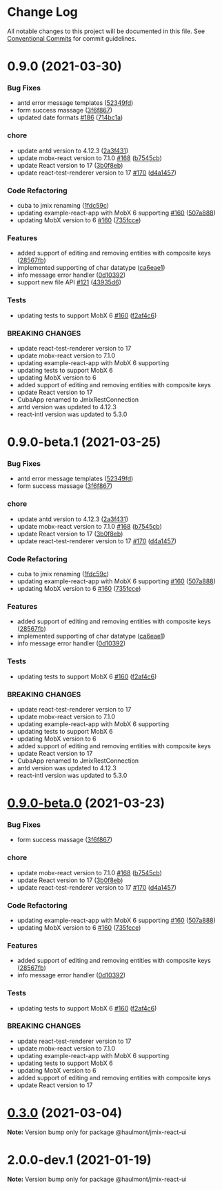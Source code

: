 # Change Log

All notable changes to this project will be documented in this file.
See [Conventional Commits](https://conventionalcommits.org) for commit guidelines.

# 0.9.0 (2021-03-30)


### Bug Fixes

* antd error message templates ([52349fd](https://github.com/haulmont/jmix-frontend/tree/master/packages/jmix-react-ui/commit/52349fd844b99cbbe4d30d10f4d6646c60a95989))
* form success massage ([3f6f867](https://github.com/haulmont/jmix-frontend/tree/master/packages/jmix-react-ui/commit/3f6f8672bffc21076e8e9a1a128019f8ea96e029))
* updated date formats [#186](https://github.com/haulmont/jmix-frontend/tree/master/packages/jmix-react-ui/issues/186) ([714bc1a](https://github.com/haulmont/jmix-frontend/tree/master/packages/jmix-react-ui/commit/714bc1a9e90417a62ed6cc1e5d7a883d1fa5ef6e))


### chore

* update antd version to 4.12.3 ([2a3f431](https://github.com/haulmont/jmix-frontend/tree/master/packages/jmix-react-ui/commit/2a3f43160f4c13c9f72c465ef0093b3402e39b83))
* update mobx-react version to 7.1.0 [#168](https://github.com/haulmont/jmix-frontend/tree/master/packages/jmix-react-ui/issues/168) ([b7545cb](https://github.com/haulmont/jmix-frontend/tree/master/packages/jmix-react-ui/commit/b7545cb36d32df4cb69ee44539553680d1349f6d))
* update React version to 17 ([3b0f8eb](https://github.com/haulmont/jmix-frontend/tree/master/packages/jmix-react-ui/commit/3b0f8eb1566f266096879171fcdcf5c8fe35903e))
* update react-test-renderer version to 17 [#170](https://github.com/haulmont/jmix-frontend/tree/master/packages/jmix-react-ui/issues/170) ([d4a1457](https://github.com/haulmont/jmix-frontend/tree/master/packages/jmix-react-ui/commit/d4a145798365633cd3d4fe528cf96b6001f9766d))


### Code Refactoring

* cuba to jmix renaming ([1fdc59c](https://github.com/haulmont/jmix-frontend/tree/master/packages/jmix-react-ui/commit/1fdc59cf8c942a7ba57e3008da73f9a5a07fe5b2))
* updating example-react-app with MobX 6 supporting [#160](https://github.com/haulmont/jmix-frontend/tree/master/packages/jmix-react-ui/issues/160) ([507a888](https://github.com/haulmont/jmix-frontend/tree/master/packages/jmix-react-ui/commit/507a888c4211e3f4451240fa473fff355650a276))
* updating MobX version to 6 [#160](https://github.com/haulmont/jmix-frontend/tree/master/packages/jmix-react-ui/issues/160) ([735fcce](https://github.com/haulmont/jmix-frontend/tree/master/packages/jmix-react-ui/commit/735fcce61f845378092373be44602647bbb9d00f))


### Features

* added support of editing and removing entities with composite keys ([28567fb](https://github.com/haulmont/jmix-frontend/tree/master/packages/jmix-react-ui/commit/28567fb3f2bf3765f5b536df6f701eda1052a64d))
* implemented supporting of char datatype ([ca6eae1](https://github.com/haulmont/jmix-frontend/tree/master/packages/jmix-react-ui/commit/ca6eae141fef1da8bef71d3500fa039b1ce0d9fd))
* info message error handler ([0d10392](https://github.com/haulmont/jmix-frontend/tree/master/packages/jmix-react-ui/commit/0d103924b964250ebeb7f49739c16dd4b26b0289))
* support new file API [#121](https://github.com/haulmont/jmix-frontend/tree/master/packages/jmix-react-ui/issues/121) ([43935d6](https://github.com/haulmont/jmix-frontend/tree/master/packages/jmix-react-ui/commit/43935d6fb2d7b85dc0534e630d9c4e637a00eca3))


### Tests

* updating tests to support MobX 6 [#160](https://github.com/haulmont/jmix-frontend/tree/master/packages/jmix-react-ui/issues/160) ([f2af4c6](https://github.com/haulmont/jmix-frontend/tree/master/packages/jmix-react-ui/commit/f2af4c6258e77917221e26b0c0ebdbe1a320aaf4))


### BREAKING CHANGES

* update react-test-renderer version to 17
* update mobx-react version to 7.1.0
* updating example-react-app with MobX 6 supporting
* updating tests to support MobX 6
* updating MobX version to 6
* added support of editing and removing entities with composite keys
* update React version to 17
* CubaApp renamed to JmixRestConnection
* antd version was updated to 4.12.3
* react-intl version was updated to 5.3.0






# 0.9.0-beta.1 (2021-03-25)


### Bug Fixes

* antd error message templates ([52349fd](https://github.com/haulmont/jmix-frontend/tree/master/packages/jmix-react-ui/commit/52349fd844b99cbbe4d30d10f4d6646c60a95989))
* form success massage ([3f6f867](https://github.com/haulmont/jmix-frontend/tree/master/packages/jmix-react-ui/commit/3f6f8672bffc21076e8e9a1a128019f8ea96e029))


### chore

* update antd version to 4.12.3 ([2a3f431](https://github.com/haulmont/jmix-frontend/tree/master/packages/jmix-react-ui/commit/2a3f43160f4c13c9f72c465ef0093b3402e39b83))
* update mobx-react version to 7.1.0 [#168](https://github.com/haulmont/jmix-frontend/tree/master/packages/jmix-react-ui/issues/168) ([b7545cb](https://github.com/haulmont/jmix-frontend/tree/master/packages/jmix-react-ui/commit/b7545cb36d32df4cb69ee44539553680d1349f6d))
* update React version to 17 ([3b0f8eb](https://github.com/haulmont/jmix-frontend/tree/master/packages/jmix-react-ui/commit/3b0f8eb1566f266096879171fcdcf5c8fe35903e))
* update react-test-renderer version to 17 [#170](https://github.com/haulmont/jmix-frontend/tree/master/packages/jmix-react-ui/issues/170) ([d4a1457](https://github.com/haulmont/jmix-frontend/tree/master/packages/jmix-react-ui/commit/d4a145798365633cd3d4fe528cf96b6001f9766d))


### Code Refactoring

* cuba to jmix renaming ([1fdc59c](https://github.com/haulmont/jmix-frontend/tree/master/packages/jmix-react-ui/commit/1fdc59cf8c942a7ba57e3008da73f9a5a07fe5b2))
* updating example-react-app with MobX 6 supporting [#160](https://github.com/haulmont/jmix-frontend/tree/master/packages/jmix-react-ui/issues/160) ([507a888](https://github.com/haulmont/jmix-frontend/tree/master/packages/jmix-react-ui/commit/507a888c4211e3f4451240fa473fff355650a276))
* updating MobX version to 6 [#160](https://github.com/haulmont/jmix-frontend/tree/master/packages/jmix-react-ui/issues/160) ([735fcce](https://github.com/haulmont/jmix-frontend/tree/master/packages/jmix-react-ui/commit/735fcce61f845378092373be44602647bbb9d00f))


### Features

* added support of editing and removing entities with composite keys ([28567fb](https://github.com/haulmont/jmix-frontend/tree/master/packages/jmix-react-ui/commit/28567fb3f2bf3765f5b536df6f701eda1052a64d))
* implemented supporting of char datatype ([ca6eae1](https://github.com/haulmont/jmix-frontend/tree/master/packages/jmix-react-ui/commit/ca6eae141fef1da8bef71d3500fa039b1ce0d9fd))
* info message error handler ([0d10392](https://github.com/haulmont/jmix-frontend/tree/master/packages/jmix-react-ui/commit/0d103924b964250ebeb7f49739c16dd4b26b0289))


### Tests

* updating tests to support MobX 6 [#160](https://github.com/haulmont/jmix-frontend/tree/master/packages/jmix-react-ui/issues/160) ([f2af4c6](https://github.com/haulmont/jmix-frontend/tree/master/packages/jmix-react-ui/commit/f2af4c6258e77917221e26b0c0ebdbe1a320aaf4))


### BREAKING CHANGES

* update react-test-renderer version to 17
* update mobx-react version to 7.1.0
* updating example-react-app with MobX 6 supporting
* updating tests to support MobX 6
* updating MobX version to 6
* added support of editing and removing entities with composite keys
* update React version to 17
* CubaApp renamed to JmixRestConnection
* antd version was updated to 4.12.3
* react-intl version was updated to 5.3.0






# [0.9.0-beta.0](https://github.com/haulmont/jmix-frontend/tree/master/packages/jmix-react-ui/compare/@haulmont/jmix-react-ui@0.3.0...@haulmont/jmix-react-ui@0.9.0-beta.0) (2021-03-23)


### Bug Fixes

* form success massage ([3f6f867](https://github.com/haulmont/jmix-frontend/tree/master/packages/jmix-react-ui/commit/3f6f8672bffc21076e8e9a1a128019f8ea96e029))


### chore

* update mobx-react version to 7.1.0 [#168](https://github.com/haulmont/jmix-frontend/tree/master/packages/jmix-react-ui/issues/168) ([b7545cb](https://github.com/haulmont/jmix-frontend/tree/master/packages/jmix-react-ui/commit/b7545cb36d32df4cb69ee44539553680d1349f6d))
* update React version to 17 ([3b0f8eb](https://github.com/haulmont/jmix-frontend/tree/master/packages/jmix-react-ui/commit/3b0f8eb1566f266096879171fcdcf5c8fe35903e))
* update react-test-renderer version to 17 [#170](https://github.com/haulmont/jmix-frontend/tree/master/packages/jmix-react-ui/issues/170) ([d4a1457](https://github.com/haulmont/jmix-frontend/tree/master/packages/jmix-react-ui/commit/d4a145798365633cd3d4fe528cf96b6001f9766d))


### Code Refactoring

* updating example-react-app with MobX 6 supporting [#160](https://github.com/haulmont/jmix-frontend/tree/master/packages/jmix-react-ui/issues/160) ([507a888](https://github.com/haulmont/jmix-frontend/tree/master/packages/jmix-react-ui/commit/507a888c4211e3f4451240fa473fff355650a276))
* updating MobX version to 6 [#160](https://github.com/haulmont/jmix-frontend/tree/master/packages/jmix-react-ui/issues/160) ([735fcce](https://github.com/haulmont/jmix-frontend/tree/master/packages/jmix-react-ui/commit/735fcce61f845378092373be44602647bbb9d00f))


### Features

* added support of editing and removing entities with composite keys ([28567fb](https://github.com/haulmont/jmix-frontend/tree/master/packages/jmix-react-ui/commit/28567fb3f2bf3765f5b536df6f701eda1052a64d))
* info message error handler ([0d10392](https://github.com/haulmont/jmix-frontend/tree/master/packages/jmix-react-ui/commit/0d103924b964250ebeb7f49739c16dd4b26b0289))


### Tests

* updating tests to support MobX 6 [#160](https://github.com/haulmont/jmix-frontend/tree/master/packages/jmix-react-ui/issues/160) ([f2af4c6](https://github.com/haulmont/jmix-frontend/tree/master/packages/jmix-react-ui/commit/f2af4c6258e77917221e26b0c0ebdbe1a320aaf4))


### BREAKING CHANGES

* update react-test-renderer version to 17
* update mobx-react version to 7.1.0
* updating example-react-app with MobX 6 supporting
* updating tests to support MobX 6
* updating MobX version to 6
* added support of editing and removing entities with composite keys
* update React version to 17





# [0.3.0](https://github.com/haulmont/jmix-frontend/tree/master/packages/jmix-react-ui/compare/@haulmont/jmix-react-ui@0.3.0-beta.2...@haulmont/jmix-react-ui@0.3.0) (2021-03-04)

**Note:** Version bump only for package @haulmont/jmix-react-ui





# 2.0.0-dev.1 (2021-01-19)

**Note:** Version bump only for package @haulmont/jmix-react-ui
